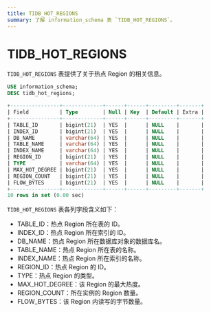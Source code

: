 ```yaml
---
title: TIDB_HOT_REGIONS
summary: 了解 information_schema 表 `TIDB_HOT_REGIONS`。
---
```


# TIDB_HOT_REGIONS

`TIDB_HOT_REGIONS` 表提供了关于热点 Region 的相关信息。


```sql
USE information_schema;
DESC tidb_hot_regions;
```

```sql
+----------------+-------------+------+------+---------+-------+
| Field          | Type        | Null | Key  | Default | Extra |
+----------------+-------------+------+------+---------+-------+
| TABLE_ID       | bigint(21)  | YES  |      | NULL    |       |
| INDEX_ID       | bigint(21)  | YES  |      | NULL    |       |
| DB_NAME        | varchar(64) | YES  |      | NULL    |       |
| TABLE_NAME     | varchar(64) | YES  |      | NULL    |       |
| INDEX_NAME     | varchar(64) | YES  |      | NULL    |       |
| REGION_ID      | bigint(21)  | YES  |      | NULL    |       |
| TYPE           | varchar(64) | YES  |      | NULL    |       |
| MAX_HOT_DEGREE | bigint(21)  | YES  |      | NULL    |       |
| REGION_COUNT   | bigint(21)  | YES  |      | NULL    |       |
| FLOW_BYTES     | bigint(21)  | YES  |      | NULL    |       |
+----------------+-------------+------+------+---------+-------+
10 rows in set (0.00 sec)
```

`TIDB_HOT_REGIONS` 表各列字段含义如下：

* TABLE_ID：热点 Region 所在表的 ID。
* INDEX_ID：热点 Region 所在索引的 ID。
* DB_NAME：热点 Region 所在数据库对象的数据库名。
* TABLE_NAME：热点 Region 所在表的名称。
* INDEX_NAME：热点 Region 所在索引的名称。
* REGION_ID：热点 Region 的 ID。
* TYPE：热点 Region 的类型。
* MAX_HOT_DEGREE：该 Region 的最大热度。
* REGION_COUNT：所在实例的 Region 数量。
* FLOW_BYTES：该 Region 内读写的字节数量。
